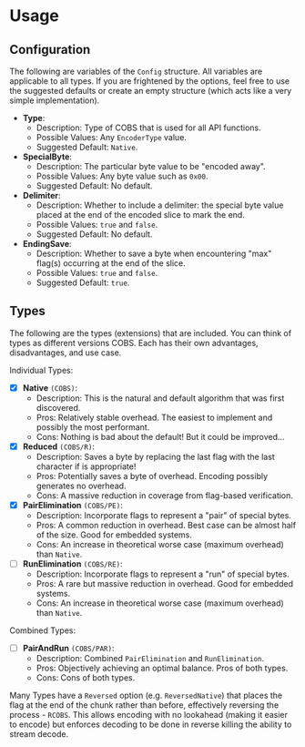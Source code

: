 # Usage

## Configuration

The following are variables of the `Config` structure. All variables are applicable to all types. If you are frightened by the options, feel free to use the suggested defaults or create an empty structure (which acts like a very simple implementation).

* **Type**:
  * Description: Type of COBS that is used for all API functions.
  * Possible Values: Any `EncoderType` value.
  * Suggested Default: `Native`.
* **SpecialByte**:
  * Description: The particular byte value to be "encoded away".
  * Possible Values: Any byte value such as `0x00`.
  * Suggested Default: No default.
* **Delimiter**:
  * Description: Whether to include a delimiter: the special byte value placed at the end of the encoded slice to mark the end.
  * Possible Values: `true` and `false`.
  * Suggested Default: No default.
* **EndingSave**:
  * Description: Whether to save a byte when encountering "max" flag(s) occurring at the end of the slice.
  * Possible Values: `true` and `false`.
  * Suggested Default: `true`.

## Types

The following are the types (extensions) that are included. You can think of types as different versions COBS. Each has their own advantages, disadvantages, and use case.

Individual Types:

* [X] **Native** `(COBS)`:
  * Description: This is the natural and default algorithm that was first discovered.
  * Pros: Relatively stable overhead. The easiest to implement and possibly the most performant.
  * Cons: Nothing is bad about the default! But it could be improved...
* [X] **Reduced** `(COBS/R)`:
  * Description: Saves a byte by replacing the last flag with the last character if is appropriate!
  * Pros: Potentially saves a byte of overhead. Encoding possibly generates no overhead.
  * Cons: A massive reduction in coverage from flag-based verification.
* [X] **PairElimination** `(COBS/PE)`:
  * Description: Incorporate flags to represent a "pair" of special bytes.
  * Pros: A common reduction in overhead. Best case can be almost half of the size. Good for embedded systems.
  * Cons: An increase in theoretical worse case (maximum overhead) than `Native`.
* [ ] **RunElimination** `(COBS/RE)`:
  * Description: Incorporate flags to represent a "run" of special bytes.
  * Pros: A rare but massive reduction in overhead. Good for embedded systems.
  * Cons: An increase in theoretical worse case (maximum overhead) than `Native`.

Combined Types:

* [ ] **PairAndRun** `(COBS/PAR)`:
  * Description: Combined `PairElimination` and `RunElimination`.
  * Pros: Objectively achieving an optimal balance. Pros of both types.
  * Cons: Cons of both types.

Many Types have a `Reversed` option (e.g. `ReversedNative`) that places the flag at the end of the chunk rather than before, effectively reversing the process - `RCOBS`. This allows encoding with no lookahead (making it easier to encode) but enforces decoding to be done in reverse killing the ability to stream decode.
